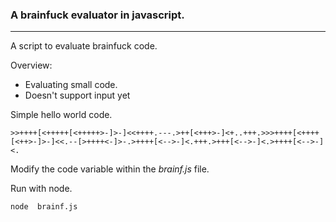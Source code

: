 ### A brainfuck evaluator in javascript.

---

A script to evaluate brainfuck code.

Overview:

- Evaluating small code.
- Doesn't support input yet

Simple hello world code.

```
>>++++[<+++++[<+++++>-]>-]<<++++.---.>++[<+++>-]<+..+++.>>>++++[<++++[<++>-]>-]<<.--[>++++<-]>-.>++++[<-->-]<.+++.>+++[<-->-]<.>++++[<-->-]<.

```

Modify the code variable within the _brainf.js_ file.

Run with node.

```sh
node  brainf.js
```
